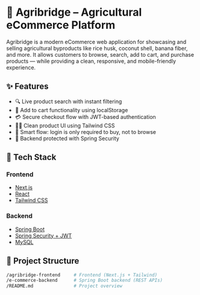 # 🌾 Agribridge – Agricultural eCommerce Platform

Agribridge is a modern eCommerce web application for showcasing and selling agricultural byproducts like rice husk, coconut shell, banana fiber, and more. It allows customers to browse, search, add to cart, and purchase products — while providing a clean, responsive, and mobile-friendly experience.

## ✨ Features

- 🔍 Live product search with instant filtering
- 🛒 Add to cart functionality using localStorage
- 💳 Secure checkout flow with JWT-based authentication
- 👨‍🌾 Clean product UI using Tailwind CSS
- 🧠 Smart flow: login is only required to buy, not to browse
- 🔐 Backend protected with Spring Security

## 🧱 Tech Stack

### Frontend
- [Next.js](https://nextjs.org/)
- [React](https://reactjs.org/)
- [Tailwind CSS](https://tailwindcss.com/)

### Backend
- [Spring Boot](https://spring.io/projects/spring-boot)
- [Spring Security + JWT](https://spring.io/guides/gs/securing-web/)
- [MySQL](https://www.mysql.com/)

## 📁 Project Structure

```bash
/agribridge-frontend     # Frontend (Next.js + Tailwind)
/e-commerce-backend      # Spring Boot backend (REST APIs)
/README.md               # Project overview
